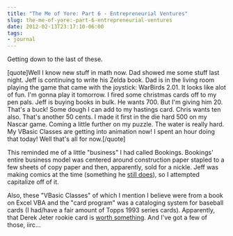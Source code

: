 ```yaml
---
title: "The Me of Yore: Part 6 - Entrepreneurial Ventures"
slug: the-me-of-yore:-part-6-entrepreneurial-ventures
date: 2012-02-13T23:17:10-06:00
tags:
- journal
---
```

Getting down to the last of these.

[quote]Well I know new stuff in math now. Dad showed me some stuff last night. Jeff is continuing to write his Zelda book. Dad is in the living room playing the game that came with the joystick: WarBirds 2.01. It looks like alot of fun. I'm gonna play it tomorrow. I fired some christmas cards off to my pen pals. Jeff is buying books in bulk. He wants 700. But I'm giving him 20. That's a buck! Some dough I can add to my hastings card. Chris wants ten also. That's another 50 cents. I made it first in the die hard 500 on my Nascar game. Coming a little further on my puzzle. The water is really hard. My VBasic Classes are getting into animation now! I spent an hour doing that today! Well that's all for now.[/quote]

This reminded me of a little "business" I had called Bookings. Bookings' entire business model was centered around construction paper stapled to a few sheets of copy paper and then, apparently, sold for a nickle. Jeff was making comics at the time (something he [still does](http://square-headed.com/)), so I attempted capitalize off of it.

Also, these "VBasic Classes" of which I mention I believe were from a book on Excel VBA and the "card program" was a cataloging system for baseball cards (I had/have a fair amount of Topps 1993 series cards). Apparently, that Derek Jeter rookie card is [worth something](http://www.amazon.com/Topps-Derek-Jeter-Rookie-Yankees/dp/B000LV7UIS). And I've got a few of those, iirc...
